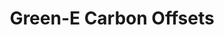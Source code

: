 ---
title: Green-E Carbon Offsets
url: 'https://www.green-e.org/certified-resources/carbon-offsets'
countries:
  - us
categories:
  - 207559a4-fe66-4c3d-bc6c-4f721f9562a4
tags:
  - offsets
description: >-
  Green-e Climate is an excellent resource for carbon offsets. The organization
  holds retailers accountable by monitoring how offsets are transacted and
  advertised in the retail market, protecting both the buyer and the seller.
image: null
blueprint: action

---